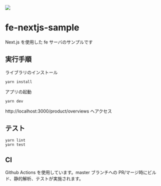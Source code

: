 ![](https://github.com/shonishi/fe-nextjs-sample/actions/workflows/ci.yml/badge.svg?branch=master)

# fe-nextjs-sample

Next.js を使用した fe サーバのサンプルです

## 実行手順

ライブラリのインストール

```
yarn install
```

アプリの起動

```
yarn dev
```

http://localhost:3000/product/overviews へアクセス

## テスト

```
yarn lint
yarn test
```

## CI

Github Actions を使用しています。master ブランチへの PR/マージ時にビルド、静的解析、テストが実施されます。
